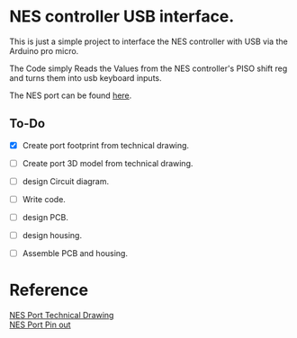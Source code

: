 # NES controller USB interface.





This is just a simple project to interface the NES controller with USB via the
Arduino pro micro.

The Code simply Reads the Values from the NES controller's PISO shift reg and 
turns them into usb keyboard inputs.

The NES port can be found [here](https://www.zedlabz.com/products/controller-connector-port-for-nintendo-nes-console-7-pin-90-degree-replacement-2-pack-black-zedlabz?_pos=8&_sid=b3d25e834&_ss=r).


## To-Do

- [x] Create port footprint from technical drawing.
- [ ] Create port 3D model from technical drawing.
- [ ] design Circuit diagram.
- [ ] Write code.
- [ ] design PCB.
- [ ] design housing.
- [ ] Assemble PCB and housing.



# Reference

[NES Port Technical Drawing](https://www.raphnet-tech.com/products/nes_controller_connector/index.php)  
[NES Port Pin out](https://www.raspberryfield.life/2018/09/01/nespi-project-part-4-the-nes-controller-protocol/)

